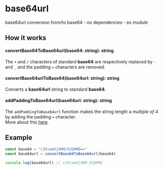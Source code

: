 # base64url

base64url conversion from/to base64 - no dependencies - es module

## How it works

#### convertBase64ToBase64url(base64: string): string

The `+` and `/` characters of standard **base64** are respectively replaced by
`-` and `_` and the padding `=` characters are removed.

#### convertBase64urlToBase64(base64url: string): string

Converts a **base64url** string to standard **base64**.

#### addPaddingToBase64url(base64url: string): string

The `addPaddingToBase64url` function makes the string length a _multiple of 4_
by adding the padding `=` character.  
More about this [here](https://en.wikipedia.org/wiki/Base64#URL_applications).

## Example

```typescript
const base64 = "c3ViamVjdHM/X2Q9MQ=="
const base64url = convertBase64ToBase64url(base64)

console.log(base64url) // c3ViamVjdHM_X2Q9MQ
```
